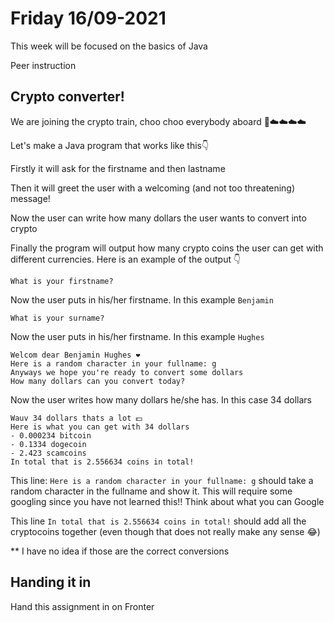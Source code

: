 # Friday 16/09-2021

This week will be focused on the basics of Java



Peer instruction



## Crypto converter!

We are joining the crypto train, choo choo everybody aboard 🚂☁️☁️☁️☁️

Let's make a Java program that works like this👇

Firstly it will ask for the firstname and then lastname

Then it will greet the user with a welcoming (and not too threatening) message!

Now the user can write how many dollars the user wants to convert into crypto

Finally the program will output how many crypto coins the user can get with different currencies. Here is an example of the output 👇

```
What is your firstname?
```

Now the user puts in his/her firstname. In this example `Benjamin`

```
What is your surname?
```

Now the user puts in his/her firstname. In this example `Hughes`

```
Welcom dear Benjamin Hughes ❤️
Here is a random character in your fullname: g
Anyways we hope you're ready to convert some dollars
How many dollars can you convert today?
```

Now the user writes how many dollars he/she has. In this case 34 dollars

```
Wauv 34 dollars thats a lot 💵
Here is what you can get with 34 dollars
- 0.000234 bitcoin
- 0.1334 dogecoin
- 2.423 scamcoins
In total that is 2.556634 coins in total!
```

This line: `Here is a random character in your fullname: g` should take a random character in the fullname and show it. This will require some googling since you have not learned this!! Think about what you can Google

This line `In total that is 2.556634 coins in total!` should add all the cryptocoins together (even though that does not really make any sense 😂)

\*\* I have no idea if those are the correct conversions



## Handing it in

Hand this assignment in on Fronter

